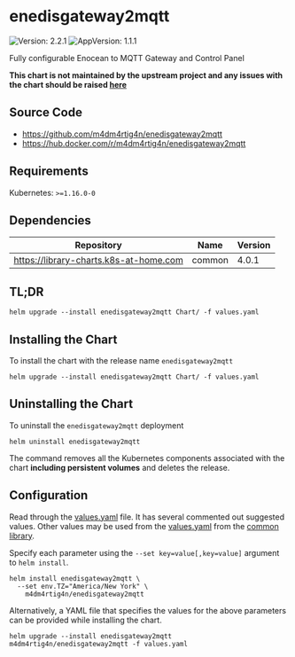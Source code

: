 # enedisgateway2mqtt

![Version: 2.2.1](https://img.shields.io/badge/Version-2.2.1-informational?style=flat-square) ![AppVersion: 1.1.1](https://img.shields.io/badge/AppVersion-1.1.1-informational?style=flat-square)

Fully configurable Enocean to MQTT Gateway and Control Panel

**This chart is not maintained by the upstream project and any issues with the chart should be raised [here](https://github.com/k8s-at-home/charts/issues/new/choose)**

## Source Code

- https://github.com/m4dm4rtig4n/enedisgateway2mqtt
- https://hub.docker.com/r/m4dm4rtig4n/enedisgateway2mqtt

## Requirements

Kubernetes: `>=1.16.0-0`

## Dependencies

| Repository | Name | Version |
|------------|------|---------|
| https://library-charts.k8s-at-home.com | common | 4.0.1 |

## TL;DR

```console
helm upgrade --install enedisgateway2mqtt Chart/ -f values.yaml
```

## Installing the Chart

To install the chart with the release name `enedisgateway2mqtt`

```console
helm upgrade --install enedisgateway2mqtt Chart/ -f values.yaml
```

## Uninstalling the Chart

To uninstall the `enedisgateway2mqtt` deployment

```console
helm uninstall enedisgateway2mqtt
```

The command removes all the Kubernetes components associated with the chart **including persistent volumes** and deletes the release.

## Configuration

Read through the [values.yaml](Chart/values.yaml) file. It has several commented out suggested values.
Other values may be used from the [values.yaml](https://github.com/k8s-at-home/library-charts/tree/main/charts/stable/common/values.yaml) from the [common library](https://github.com/k8s-at-home/library-charts/tree/main/charts/stable/common).

Specify each parameter using the `--set key=value[,key=value]` argument to `helm install`.

```console
helm install enedisgateway2mqtt \
  --set env.TZ="America/New York" \
    m4dm4rtig4n/enedisgateway2mqtt
```

Alternatively, a YAML file that specifies the values for the above parameters can be provided while installing the chart.

```console
helm upgrade --install enedisgateway2mqtt m4dm4rtig4n/enedisgateway2mqtt -f values.yaml
```